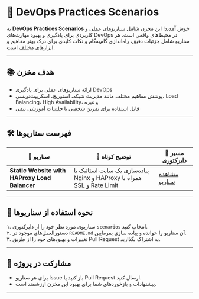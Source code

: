 # 🚀 **DevOps Practices Scenarios**

به **DevOps Practices Scenarios** خوش آمدید! این مخزن شامل سناریوهای عملی و کاربردی برای یادگیری و بهبود مهارت‌های DevOps در محیط‌های واقعی است. هر سناریو شامل جزئیات دقیق، راه‌اندازی گام‌به‌گام و نکات کلیدی برای درک بهتر مفاهیم و ابزارهای مختلف است.

---

## 📚 **هدف مخزن**

- ارائه سناریوهای عملی برای یادگیری DevOps  
- پوشش مفاهیم مختلف مانند مدیریت شبکه، استوریج، اسکریپت‌نویسی، Load Balancing، High Availability، و غیره  
- قابل استفاده برای تمرین شخصی یا جلسات آموزشی تیمی  

---

## 🛠️ **فهرست سناریوها**

| 🚦 **سناریو** | 📄 **توضیح کوتاه** | 📁 **مسیر دایرکتوری** |
|--------------|------------------|---------------------|
| **Static Website with HAProxy Load Balancer** | پیاده‌سازی یک سایت استاتیک با Nginx و HAProxy همراه با SSL و Rate Limit | [مشاهده سناریو](scenarios/static-website-loadbalancer/README.md) |


---

## 📖 **نحوه استفاده از سناریوها**

۱. سناریوی مورد نظر خود را از دایرکتوری `scenarios` انتخاب کنید.  
۲. دستورالعمل‌های موجود در `README.md` آن سناریو را خوانده و پیاده سازی بفرمایین.  
۳. تغییرات و بهبودهای خود را از طریق Pull Request به اشتراک بگذارید.  

---

## 🤝 **مشارکت در پروژه**

- برای هر سناریو Issue باز کنید یا Pull Request ارسال کنید.  
- پیشنهادات و بازخوردهای شما برای بهبود این مخزن ارزشمند است.  

---
